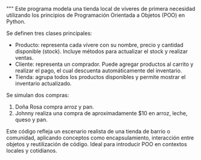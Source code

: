 """
Este programa modela una tienda local de víveres de primera necesidad utilizando los principios de Programación Orientada a Objetos (POO) en Python.

Se definen tres clases principales:
- Producto: representa cada vívere con su nombre, precio y cantidad disponible (stock). Incluye métodos para actualizar el stock y realizar ventas.
- Cliente: representa un comprador. Puede agregar productos al carrito y realizar el pago, el cual descuenta automáticamente del inventario.
- Tienda: agrupa todos los productos disponibles y permite mostrar el inventario actualizado.

Se simulan dos compras:
1. Doña Rosa compra arroz y pan.
2. Johnny realiza una compra de aproximadamente $10 en arroz, leche, queso y pan.

Este código refleja un escenario realista de una tienda de barrio o comunidad, aplicando conceptos como encapsulamiento, interacción entre objetos y reutilización de código. Ideal para introducir POO en contextos locales y cotidianos.

